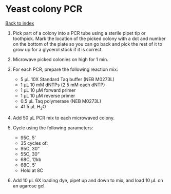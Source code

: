 # Yeast colony PCR

[Back to index](https://zentnerlab.github.io/)

1. Pick part of a colony into a PCR tube using a sterile pipet tip or toothpick. Mark the location of the picked colony with a dot and number on the bottom of the plate so you can go back and pick the rest of it to grow up for a glycerol stock if it is correct.

2. Microwave picked colonies on high for 1 min.

3. For each PCR, prepare the following reaction mix:
    * 5 μL 10X Standard Taq buffer (NEB M0273L)
    * 1 μL 10 mM dNTPs (2.5 mM each dNTP)
    * 1 μL 10 μM forward primer
    * 1 μL 10 μM reverse primer
    * 0.5 μL Taq polymerase (NEB M0273L)
    * 41.5 μL H<sub>2</sub>O

4. Add 50 μL PCR mix to each microwaved colony.

5. Cycle using the following parameters:
    * 95C, 5’
    * 35 cycles of:
    * 95C, 30”
    * 55C, 30”
    * 68C, 1’/kb
    * 68C, 5’
    * Hold at 8C

6. Add 10 μL 6X loading dye, pipet up and down to mix, and load 10 μL on an agarose gel.
